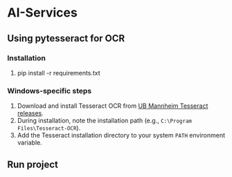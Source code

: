 # AI-Services

## Using pytesseract for OCR

### Installation
1. pip install -r requirements.txt

### Windows-specific steps
1. Download and install Tesseract OCR from [UB Mannheim Tesseract releases](https://github.com/UB-Mannheim/tesseract/wiki).
2. During installation, note the installation path (e.g., `C:\Program Files\Tesseract-OCR`).
3. Add the Tesseract installation directory to your system `PATH` environment variable.

## Run project